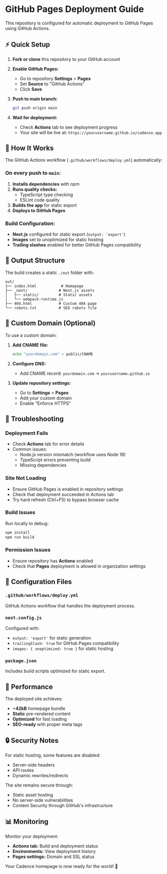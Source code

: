 # GitHub Pages Deployment Guide

This repository is configured for automatic deployment to GitHub Pages using GitHub Actions.

## ⚡ Quick Setup

1. **Fork or clone** this repository to your GitHub account

2. **Enable GitHub Pages:**
   - Go to repository **Settings** > **Pages**
   - Set **Source** to "GitHub Actions"
   - Click **Save**

3. **Push to main branch:**
   ```bash
   git push origin main
   ```

4. **Wait for deployment:**
   - Check **Actions** tab to see deployment progress
   - Your site will be live at: `https://yourusername.github.io/cadence.app`

## 🔄 How It Works

The GitHub Actions workflow (`.github/workflows/deploy.yml`) automatically:

### On every push to `main`:
1. **Installs dependencies** with npm
2. **Runs quality checks:**
   - TypeScript type checking
   - ESLint code quality
3. **Builds the app** for static export
4. **Deploys to GitHub Pages**

### Build Configuration:
- **Next.js** configured for static export (`output: 'export'`)
- **Images** set to unoptimized for static hosting
- **Trailing slashes** enabled for better GitHub Pages compatibility

## 📁 Output Structure

The build creates a static `./out` folder with:
```
out/
├── index.html           # Homepage
├── _next/              # Next.js assets
│   ├── static/         # Static assets
│   └── webpack-runtime.js
├── 404.html            # Custom 404 page
└── robots.txt          # SEO robots file
```

## 🚀 Custom Domain (Optional)

To use a custom domain:

1. **Add CNAME file:**
   ```bash
   echo "yourdomain.com" > public/CNAME
   ```

2. **Configure DNS:**
   - Add CNAME record: `yourdomain.com` → `yourusername.github.io`

3. **Update repository settings:**
   - Go to **Settings** > **Pages**
   - Add your custom domain
   - Enable "Enforce HTTPS"

## 🔧 Troubleshooting

### Deployment Fails
- Check **Actions** tab for error details
- Common issues:
  - Node.js version mismatch (workflow uses Node 18)
  - TypeScript errors preventing build
  - Missing dependencies

### Site Not Loading
- Ensure GitHub Pages is enabled in repository settings
- Check that deployment succeeded in Actions tab
- Try hard refresh (Ctrl+F5) to bypass browser cache

### Build Issues
Run locally to debug:
```bash
npm install
npm run build
```

### Permission Issues
- Ensure repository has **Actions** enabled
- Check that **Pages** deployment is allowed in organization settings

## 📝 Configuration Files

### `.github/workflows/deploy.yml`
GitHub Actions workflow that handles the deployment process.

### `next.config.js`
Configured with:
- `output: 'export'` for static generation
- `trailingSlash: true` for GitHub Pages compatibility
- `images: { unoptimized: true }` for static hosting

### `package.json`
Includes build scripts optimized for static export.

## 🎯 Performance

The deployed site achieves:
- **~42kB** homepage bundle
- **Static** pre-rendered content
- **Optimized** for fast loading
- **SEO-ready** with proper meta tags

## 🔒 Security Notes

For static hosting, some features are disabled:
- Server-side headers
- API routes
- Dynamic rewrites/redirects

The site remains secure through:
- Static asset hosting
- No server-side vulnerabilities
- Content Security through GitHub's infrastructure

## 📊 Monitoring

Monitor your deployment:
- **Actions tab:** Build and deployment status
- **Environments:** View deployment history
- **Pages settings:** Domain and SSL status

Your Cadence homepage is now ready for the world! 🚀
